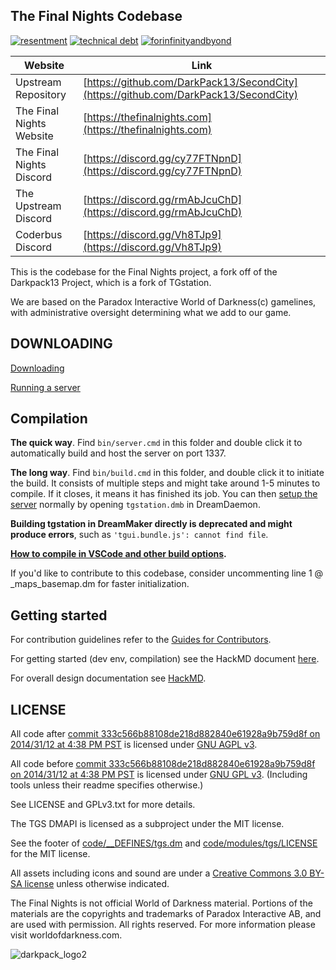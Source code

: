## The Final Nights Codebase

[![resentment](.github/images/badges/built-with-resentment.svg)](.github/images/comics/131-bug-free.png) [![technical debt](.github/images/badges/contains-technical-debt.svg)](.github/images/comics/106-tech-debt-modified.png) [![forinfinityandbyond](.github/images/badges/made-in-byond.gif)](https://www.reddit.com/r/SS13/comments/5oplxp/what_is_the_main_problem_with_byond_as_an_engine/dclbu1a)

| Website                  | Link                                                                                 |
| ------------------------ | ------------------------------------------------------------------------------------ |
| Upstream Repository      | [https://github.com/DarkPack13/SecondCity](https://github.com/DarkPack13/SecondCity) |
| The Final Nights Website | [https://thefinalnights.com](https://thefinalnights.com)                             |
| The Final Nights Discord | [https://discord.gg/cy77FTNpnD](https://discord.gg/cy77FTNpnD)                       |
| The Upstream Discord     | [https://discord.gg/rmAbJcuChD](https://discord.gg/rmAbJcuChD)                       |
| Coderbus Discord         | [https://discord.gg/Vh8TJp9](https://discord.gg/Vh8TJp9)                             |

This is the codebase for the Final Nights project, a fork off of the Darkpack13 Project, which is a fork of TGstation.

We are based on the Paradox Interactive World of Darkness(c) gamelines, with administrative oversight determining what we add to our game.

## DOWNLOADING

[Downloading](.github/guides/DOWNLOADING.md)

[Running a server](.github/guides/RUNNING_A_SERVER.md)

## Compilation

**The quick way**. Find `bin/server.cmd` in this folder and double click it to automatically build and host the server on port 1337.

**The long way**. Find `bin/build.cmd` in this folder, and double click it to initiate the build. It consists of multiple steps and might take around 1-5 minutes to compile. If it closes, it means it has finished its job. You can then [setup the server](.github/guides/RUNNING_A_SERVER.md) normally by opening `tgstation.dmb` in DreamDaemon.

**Building tgstation in DreamMaker directly is deprecated and might produce errors**, such as `'tgui.bundle.js': cannot find file`.

**[How to compile in VSCode and other build options](tools/build/README.md).**

If you'd like to contribute to this codebase, consider uncommenting line 1 @ \_maps_basemap.dm for faster initialization.

## Getting started

For contribution guidelines refer to the [Guides for Contributors](.github/CONTRIBUTING.md).

For getting started (dev env, compilation) see the HackMD document [here](https://hackmd.io/@tgstation/HJ8OdjNBc#tgstation-Development-Guide).

For overall design documentation see [HackMD](https://hackmd.io/@tgstation).

## LICENSE

All code after [commit 333c566b88108de218d882840e61928a9b759d8f on 2014/31/12 at 4:38 PM PST](https://github.com/tgstation/tgstation/commit/333c566b88108de218d882840e61928a9b759d8f) is licensed under [GNU AGPL v3](https://www.gnu.org/licenses/agpl-3.0.html).

All code before [commit 333c566b88108de218d882840e61928a9b759d8f on 2014/31/12 at 4:38 PM PST](https://github.com/tgstation/tgstation/commit/333c566b88108de218d882840e61928a9b759d8f) is licensed under [GNU GPL v3](https://www.gnu.org/licenses/gpl-3.0.html).
(Including tools unless their readme specifies otherwise.)

See LICENSE and GPLv3.txt for more details.

The TGS DMAPI is licensed as a subproject under the MIT license.

See the footer of [code/\_\_DEFINES/tgs.dm](./code/__DEFINES/tgs.dm) and [code/modules/tgs/LICENSE](./code/modules/tgs/LICENSE) for the MIT license.

All assets including icons and sound are under a [Creative Commons 3.0 BY-SA license](https://creativecommons.org/licenses/by-sa/3.0/) unless otherwise indicated.

The Final Nights is not official World of Darkness material. Portions of the materials are the copyrights and trademarks of Paradox Interactive AB, and are used with permission. All rights reserved. For more information please visit worldofdarkness.com.

![darkpack_logo2](https://github.com/user-attachments/assets/643ce14e-066c-4c81-998f-2e7881f0518d)
